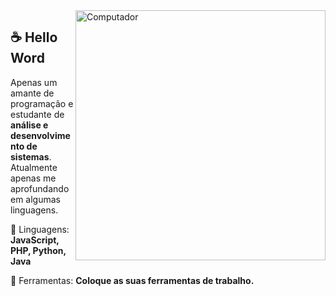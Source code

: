 <!-- ### Hi there 👋

**enzocandido/enzocandido** is a ✨ _special_ ✨ repository because its `README.md` (this file) appears on your GitHub profile.

Here are some ideas to get you started:

- 🔭 I’m currently working on ...
- 🌱 I’m currently learning ...
- 👯 I’m looking to collaborate on ...
- 🤔 I’m looking for help with ...
- 💬 Ask me about ...
- 📫 How to reach me: ...
- 😄 Pronouns: ...
- ⚡ Fun fact: ...
-->

<img src="https://raw.githubusercontent.com/MicaelliMedeiros/micaellimedeiros/master/image/computer-illustration.png" min-width="400px" max-width="400px" width="400px" align="right" alt="Computador">

## ☕ Hello Word

<p align="left"> 
  Apenas um amante de programação e estudante de <strong>análise e desenvolvimento de sistemas</strong>.<br>
  Atualmente apenas me aprofundando em algumas linguagens.
</p>

<p align="left">
  🦄 Linguagens: <strong>JavaScript, PHP, Python, Java</strong>
</p>

<p align="left">
  💼 Ferramentas: <strong>Coloque as suas ferramentas de trabalho.</strong>
</p>

